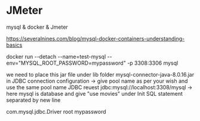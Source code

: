 # JMeter


mysql & docker & Jmeter

https://severalnines.com/blog/mysql-docker-containers-understanding-basics

docker run --detach --name=test-mysql --env="MYSQL_ROOT_PASSWORD=mypassword" -p 3308:3306 mysql



we need to place this jar file under lib folder mysql-connector-java-8.0.16.jar
in JDBC connection configuration -> give pool name as per your wish and use the same pool name JDBC reuest
jdbc:mysql://localhost:3308/mysql -> here mysql is database and give "use movies" under Init SQL statement separated by new line


 com.mysql.jdbc.Driver
 root
 mypassword
